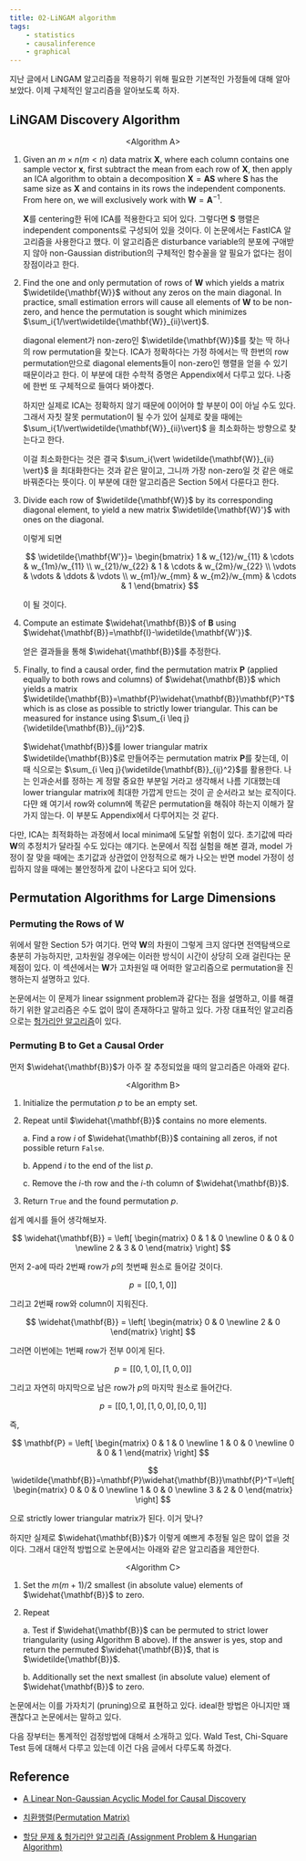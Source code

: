 ```yaml
---
title: 02-LiNGAM algorithm
tags:
    - statistics
    - causalinference  
    - graphical
---
```


지난 글에서 LiNGAM 알고리즘을 적용하기 위해 필요한 기본적인 가정들에 대해 알아보았다. 이제 구체적인 알고리즘을 알아보도록 하자.

<!--more-->

## LiNGAM Discovery Algorithm

<center>&lt;Algorithm A&gt;</center>

1. Given an $m \times n (m<n)$ data matrix $\mathbf{X}$, where each column contains one sample vector $\mathbf{x}$, first subtract the mean from each row of $\mathbf{X}$, then apply an ICA algorithm to obtain a decomposition $\mathbf{X}=\mathbf{A}\mathbf{S}$ where $\mathbf{S}$ has the same size as $\mathbf{X}$ and contains in its rows the independent components. From here on, we will exclusively work with $\mathbf{W}=\mathbf{A}^{-1}$.
   
    $\mathbf{X}$를 centering한 뒤에 ICA를 적용한다고 되어 있다. 그렇다면 $\mathbf{S}$ 행렬은 independent components로 구성되어 있을 것이다. 이 논문에서는 FastICA 알고리즘을 사용한다고 했다. 이 알고리즘은 disturbance variable의 분포에 구애받지 않아 non-Gaussian distribution의 구체적인 함수꼴을 알 필요가 없다는 점이 장점이라고 한다.

2. Find the one and only permutation of rows of $\mathbf{W}$ which yields a matrix $\widetilde{\mathbf{W}}$ without any zeros on the main diagonal. In practice, small estimation errors will cause all elements of $\mathbf{W}$ to be non-zero, and hence the permutation is sought which minimizes $\sum_i{1/\vert\widetilde{\mathbf{W}}_{ii}\vert}$.
   
    diagonal element가 non-zero인 $\widetilde{\mathbf{W}}$를 찾는 딱 하나의 row permutation을 찾는다. ICA가 정확하다는 가정 하에서는 딱 한번의 row permutation만으로 diagonal elements들이 non-zero인 행렬을 얻을 수 있기 때문이라고 한다. 이 부분에 대한 수학적 증명은 Appendix에서 다루고 있다. 나중에 한번 또 구체적으로 들여다 봐야곘다.

    하지만 실제로 ICA는 정확하지 않기 때문에 0이어야 할 부분이 0이 아닐 수도 있다. 그래서 자칫 잘못 permutation이 될 수가 있어 실제로 찾을 때에는 $\sum_i{1/\vert\widetilde{\mathbf{W}}_{ii}\vert}$ 을 최소화하는 방향으로 찾는다고 한다. 

    이걸 최소화한다는 것은 결국 $\sum_i{\vert \widetilde{\mathbf{W}}_{ii} \vert}$ 을 최대화한다는 것과 같은 말이고, 그니까 가장 non-zero일 것 같은 애로 바꿔준다는 뜻이다. 이 부분에 대한 알고리즘은 Section 5에서 다룬다고 한다.

3. Divide each row of $\widetilde{\mathbf{W}}$ by its corresponding diagonal element, to yield a new matrix $\widetilde{\mathbf{W}'}$ with ones on the diagonal.

    이렇게 되면

    $$
    \widetilde{\mathbf{W'}}= \begin{bmatrix}
    1 & w_{12}/w_{11} & \cdots & w_{1m}/w_{11} \\
    w_{21}/w_{22} & 1 & \cdots &  w_{2m}/w_{22} \\
    \vdots  & \vdots  & \ddots & \vdots  \\
        w_{m1}/w_{mm} & w_{m2}/w_{mm} & \cdots & 1 
    \end{bmatrix}
    $$

    이 될 것이다.

4. Compute an estimate $\widehat{\mathbf{B}}$ of $\mathbf{B}$ using $\widehat{\mathbf{B}}=\mathbf{I}-\widetilde{\mathbf{W'}}$.

    얻은 결과들을 통해 $\widehat{\mathbf{B}}$를 추정한다.

5. Finally, to find a causal order, find the permutation matrix $\mathbf{P}$ (applied equally to both rows and columns) of $\widehat{\mathbf{B}}$ which yields a matrix $\widetilde{\mathbf{B}}=\mathbf{P}\widehat{\mathbf{B}}\mathbf{P}^T$ which is as close as possible to strictly lower triangular. This can be measured for instance using $\sum_{i \leq j}{\widetilde{\mathbf{B}}_{ij}^2}$.
   
    $\widehat{\mathbf{B}}$를 lower triangular matrix $\widetilde{\mathbf{B}}$로 만들어주는 permutation matrix $\mathbf{P}$를 찾는데, 이 때 식으로는 $\sum_{i \leq j}{\widetilde{\mathbf{B}}_{ij}^2}$를 활용한다. 나는 인과순서를 정하는 게 정말 중요한 부분일 거라고 생각해서 나름 기대했는데 lower triangular matrix에 최대한 가깝게 만드는 것이 곧 순서라고 보는 로직이다. 다먄 왜 여기서 row와 column에 똑같은 permutation을 해줘야 하는지 이해가 잘 가지 않는다. 이 부분도 Appendix에서 다루어지는 것 같다.

다만, ICA는 최적화하는 과정에서 local minima에 도달할 위험이 있다. 초기값에 따라 $\mathbf{W}$의 추정치가 달라질 수도 있다는 얘기다. 논문에서 직접 실험을 해본 결과, model 가정이 잘 맞을 때에는 초기값과 상관없이 안정적으로 해가 나오는 반면 model 가정이 성립하지 않을 때에는 불안정하게 값이 나온다고 되어 있다.

## Permutation Algorithms for Large Dimensions

### Permuting the Rows of $\mathbf{W}$

위에서 말한 Section 5가 여기다. 먼약 $\mathbf{W}$의 차원이 그렇게 크지 않다면 전역탐색으로 충분히 가능하지만, 고차원일 경우에는 이러한 방식이 시간이 상당히 오래 걸린다는 문제점이 있다. 이 섹션에서는 $\mathbf{W}$가 고차원일 때 어떠한 알고리즘으로 permutation을 진행하는지 설명하고 있다.

논문에서는 이 문제가 linear ssignment problem과 같다는 점을 설명하고, 이를 해결하기 위한 알고리즘은 수도 없이 많이 존재하다고 말하고 있다. 가장 대표적인 알고리즘으로는 <a href="https://gazelle-and-cs.tistory.com/29">헝가리안 알고리즘</a>이 있다.

### Permuting $\mathbf{B}$ to Get a Causal Order

먼저 $\widehat{\mathbf{B}}$가 아주 잘 추정되었을 때의 알고리즘은 아래와 같다.

<center>&lt;Algorithm B&gt;</center>

1. Initialize the permutation $p$ to be an empty set.

2. Repeat until $\widehat{\mathbf{B}}$ contains no more elements.
   
    a. Find a row $i$ of $\widehat{\mathbf{B}}$ containing all zeros, if not possible return `False`.

    b. Append $i$ to the end of the list $p$.

    c. Remove the $i$-th row and the $i$-th column of $\widehat{\mathbf{B}}$.

3. Return `True` and the found permutation $p$.

쉽게 예시를 들어 생각해보자.

$$
\widehat{\mathbf{B}} = \left[
\begin{matrix}
    0 & 1 & 0 
    \newline 0 & 0 & 0 
    \newline 2 & 3 & 0 
\end{matrix}
\right]
$$

먼저 2-a에 따라 2번째 row가 $p$의 첫번째 원소로 들어갈 것이다.

$$
p = \left[\left[0,1,0\right]\right]
$$

그리고 2번째 row와 column이 지워진다.

$$
\widehat{\mathbf{B}} = \left[
\begin{matrix}
    0 & 0 
    \newline 2 & 0  
\end{matrix}
\right]
$$

그러면 이번에는 1번째 row가 전부 0이게 된다.

$$
p = \left[\left[0,1,0\right],\left[1,0,0\right]\right]
$$

그리고 자연히 마지막으로 남은 row가 $p$의 마지막 원소로 들어간다.

$$
p = \left[\left[0,1,0\right],\left[1,0,0\right],\left[0,0,1\right]\right]
$$

즉,

$$
\mathbf{P} = \left[
\begin{matrix}
    0 & 1 & 0 
    \newline 1 & 0 & 0 
    \newline 0 & 0 & 1 
\end{matrix}
\right]
$$

$$
\widetilde{\mathbf{B}}=\mathbf{P}\widehat{\mathbf{B}}\mathbf{P}^T=\left[
\begin{matrix}
    0 & 0 & 0 
    \newline 1 & 0 & 0 
    \newline 3 & 2 & 0 
\end{matrix}
\right] 
$$

으로 strictly lower triangular matrix가 된다. 이거 맞나?

하지만 실제로 $\widehat{\mathbf{B}}$가 이렇게 예쁘게 추정될 일은 많이 없을 것이다. 그래서 대안적 방법으로 논문에서는 아래와 같은 알고리즘을 제안한다.

<center>&lt;Algorithm C&gt;</center>

1. Set the $m(m+1)/2$ smallest (in absolute value) elements of  $\widehat{\mathbf{B}}$ to zero.

2. Repeat

    a. Test if $\widehat{\mathbf{B}}$ can be permuted to strict lower triangularity (using Algorithm B above). If the answer is yes, stop and return the permuted $\widehat{\mathbf{B}}$, that is $\widetilde{\mathbf{B}}$.

    b. Additionally set the next smallest (in absolute value) element of $\widehat{\mathbf{B}}$ to zero.

논문에서는 이를 가자치기 (pruning)으로 표현하고 있다. ideal한 방법은 아니지만 꽤 괜찮다고 논문에서는 말하고 있다.

다음 장부터는 통계적인 검정방법에 대해서 소개하고 있다. Wald Test, Chi-Square Test 등에 대해서 다루고 있는데 이건 다음 글에서 다루도록 하겠다.

## Reference

* <a href="https://www.jmlr.org/papers/volume7/shimizu06a/shimizu06a.pdf">A Linear Non-Gaussian Acyclic Model for Causal Discovery</a>

* <a href="https://ko.wikipedia.org/wiki/치환행렬">치환행렬(Permutation Matrix)</a>

* <a href="https://gazelle-and-cs.tistory.com/29">할당 문제 & 헝가리안 알고리즘 (Assignment Problem & Hungarian Algorithm)</a>